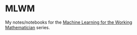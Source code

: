 # MLWM

My notes/notebooks for the [Machine Learning for the Working Mathematician](https://sites.google.com/view/mlwm-seminar-2022) series.

